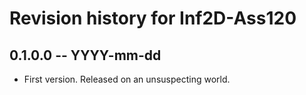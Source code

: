 # Revision history for Inf2D-Ass120

## 0.1.0.0 -- YYYY-mm-dd

* First version. Released on an unsuspecting world.
